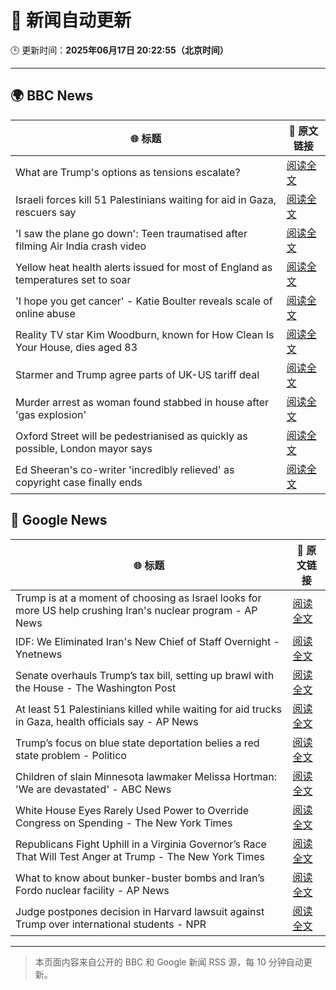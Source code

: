 # 🧠 新闻自动更新

🕒 更新时间：**2025年06月17日 20:22:55（北京时间）**

---

## 🌍 BBC News

| 🌐 标题 | 🔗 原文链接 |
|--------|-------------|
| What are Trump's options as tensions escalate? | [阅读全文](https://www.bbc.com/news/articles/cx23e4pzjg3o) |
| Israeli forces kill 51 Palestinians waiting for aid in Gaza, rescuers say | [阅读全文](https://www.bbc.com/news/articles/c74zj9kv2xjo) |
| 'I saw the plane go down': Teen traumatised after filming Air India crash video | [阅读全文](https://www.bbc.com/news/articles/c0l484l40gyo) |
| Yellow heat health alerts issued for most of England as temperatures set to soar | [阅读全文](https://www.bbc.com/news/articles/ce3n8kgdj50o) |
| 'I hope you get cancer' - Katie Boulter reveals scale of online abuse | [阅读全文](https://www.bbc.com/sport/tennis/articles/cj42rvdk2k4o) |
| Reality TV star Kim Woodburn, known for How Clean Is Your House, dies aged 83 | [阅读全文](https://www.bbc.com/news/articles/cd783228vvro) |
| Starmer and Trump agree parts of UK-US tariff deal | [阅读全文](https://www.bbc.com/news/articles/cy8gxp7dvepo) |
| Murder arrest as woman found stabbed in house after 'gas explosion' | [阅读全文](https://www.bbc.com/news/articles/c873ge528eno) |
| Oxford Street will be pedestrianised as quickly as possible, London mayor says | [阅读全文](https://www.bbc.com/news/articles/cy5e555g5qro) |
| Ed Sheeran's co-writer 'incredibly relieved' as copyright case finally ends | [阅读全文](https://www.bbc.com/news/articles/cgmw7zlvl4eo) |

## 📰 Google News

| 🌐 标题 | 🔗 原文链接 |
|--------|-------------|
| Trump is at a moment of choosing as Israel looks for more US help crushing Iran's nuclear program - AP News | [阅读全文](https://news.google.com/rss/articles/CBMikgFBVV95cUxNdnY0OUI3bkUwRFRvTVBIT1RmTUx4enFZby1SYTdyazl5SWtfUEJnYWFHemN6dmRnNXVSY3N2SUhueEdvSU5WbjZjX0NKay13ckRpc1g2aGt4WC1nancyaHBBVUllY0J5YXNlUXZEYTJfWVNiZ1NWeGRaeWRuNkJQa3NNdHNXbHM3bktQNjQxOWNCUQ?oc=5) |
| IDF: We Eliminated Iran's New Chief of Staff Overnight - Ynetnews | [阅读全文](https://news.google.com/rss/articles/CBMiVEFVX3lxTE1DM21TRXZqRjI2LXhkRDZaNHZ5N2ZKVjFmNE5JclliUHJYTmdzVlBkTW0zX0UwMDF4SkhDa3RLck1BZF9QalJCdnRiUFdKQzZUZEZMSA?oc=5) |
| Senate overhauls Trump’s tax bill, setting up brawl with the House - The Washington Post | [阅读全文](https://news.google.com/rss/articles/CBMipAFBVV95cUxNZmZ1OTZ5TVRnLWNwTlh2ZGxpYjl0QWxmc0JOcUo1SG9YVDdHbmRKdHhyeDdGZElVZmgyeTlINm0wSzh0SlBqdi1TRUsxZjdaRzA2a0JJZ1AtdEp0SmpsR0hEaGg2eHhxVHJiRm9KV3hwZ3RiZVNKVjJVUi02SmNqanFZU2RnWXNIOUxCYVdRc2xiT2JMR1d5emk5RGJqSWRXYmNMRA?oc=5) |
| At least 51 Palestinians killed while waiting for aid trucks in Gaza, health officials say - AP News | [阅读全文](https://news.google.com/rss/articles/CBMitAFBVV95cUxPMTRUd1M3RHcydU9sYnVlSkNmSHlrdWF1Y0hBMzljczVBMEt5bGI5Vy1yLWFQeG01VWxNUU5GTGlkR3ByOGhPRXNlR2Vxc0FPOWxxMHdidTUyMkI5RV9jTzFvQklGRXpFeWlEeVJGRC11bVJCTS1UUmFVR1FQUGJ3SGI1enVLUk1DQTY0Q3RoUTdmSG9BR0RiWEY2YjZIRGpGcjJkUWxKRGhkdldRRE82WUFHWUs?oc=5) |
| Trump’s focus on blue state deportation belies a red state problem - Politico | [阅读全文](https://news.google.com/rss/articles/CBMijAFBVV95cUxPbzZjUnNENmkzUk9fUUU2dWFJaTZpUHVWZ3dJS0RIbV9sczNSTmNRNmV1S3k4SUhpd09jUlBTVzJVd0VjRXBtbUhWX1lhWXhxWHhtT1ZlTDFFSFAwZEFZRVJCMURqcWFTT0VKWTF3M3Z6U3NHR21KcE5fODIyczNSb3NXWHNEdVBUTURsQw?oc=5) |
| Children of slain Minnesota lawmaker Melissa Hortman: 'We are devastated' - ABC News | [阅读全文](https://news.google.com/rss/articles/CBMiqAFBVV95cUxOQU9jMGZxZ2ZWbV9jOWlaS2RVYzNHQVpIYktXT05RcnNsTERWdG53U1BqdWM1Mi02c2h1ZUlJOE9YTlhYMnQ4cFFsQUc2RnhvSVIzeGV4WWZHUmZkR2ZOT1J5TVJHbzhWeW1fVzIzeWNDbGkxWGpRVWREaFdOa0VkY1V5MURQUkt2VDRQaVlnTV9SeXdfU2RKbzE4aGdsblBtTU9RX1Q4b3XSAa4BQVVfeXFMTTRTT2lKV2xFdkdGcVJSQ2tocGZRTmt5cEg3YU5HOWZzbGhjVFVBSU44MXdETGJQbFVLRE1XbUxBekk5VnhmZjB5ZG1fdjBNck9PdWxqWG9Db05SV3doVlBXczI5QlZheXU2RnlTbzF1aW9QaGotMEdMbTV3OWRlU0VsLVhfQ3N1MWNVdVdUcDRydE1xQl9Pck55OG1Lay16V2plZ3ZxNE1HZkYtWjln?oc=5) |
| White House Eyes Rarely Used Power to Override Congress on Spending - The New York Times | [阅读全文](https://news.google.com/rss/articles/CBMimAFBVV95cUxQLVNBcmw2cWg1Tm9jYmxWV1RGZGZjYXRwSkR3MWlmQVpFUUtmSnp0N0I4alpKQjU4ZUpkR3I2QUU5NDgxcXVIOHBObXFwU1p5YUlTY2FVUEJtdE4wQ1lNa0EtQzhNbEFwekRkZUkzNlNXUnBfbHNObjUxLW1WWWRKQjFncUl0azBKVDd4em0tZHZ4V2k4enp0NA?oc=5) |
| Republicans Fight Uphill in a Virginia Governor’s Race That Will Test Anger at Trump - The New York Times | [阅读全文](https://news.google.com/rss/articles/CBMiowFBVV95cUxPMTJNa1dDNXBQYndkS0J0ZURGWXNDdjRjMzJRUU9qb3QtT01WM3BRU1dTN2xCOXZRcFJycmxnd0lSNDVSYlo1TVVIbGV5ajU3RXhJcW5vZmwweGswa2s0WnVtLUphS3NPN3lYNkZURXc1UXhGc2h0V2JzbzItVUpUcGVLLUxNaVRYNVdfNEhfakFSVUVfN3hrOFV4NXFvc3d5NkxB?oc=5) |
| What to know about bunker-buster bombs and Iran’s Fordo nuclear facility - AP News | [阅读全文](https://news.google.com/rss/articles/CBMitAFBVV95cUxNV2xHWmVnMjVGMHRNcmZWdjE0REZFaXZXTEFsVnFnZXhPS2pKYUVvX05tTDNhZHZaV0tCRThfZXM3Y05vWDNfMmszWjJrSXlwQld2UXk4WFpfYmhBLWdLWTk5dFdNWnNBRldMczZ4WkozdGtaR2ZIUnRyeFpKZVk2N3dzNDNkMEIyY2JfczFNOWpMU09tdk1VMG5lY2RBTEZSWEdnbG1CQ3VqN0l1eEVWWmEtSGE?oc=5) |
| Judge postpones decision in Harvard lawsuit against Trump over international students - NPR | [阅读全文](https://news.google.com/rss/articles/CBMilgFBVV95cUxQVVBhVS1GN1NQVGpNSmszZEwxY1NLQXFoVFZ0cWlrenpuZ1Z6SDBYellJMTh5bGxXOUhBaXBzcEhVemVxYm56alpxS1AyUnpSbUlSRE80bTV6Rm9nR2syRGVwaDVDRS1qbm5nUFV3eFBRS0VaNnlwVmxhdHJIZ0tVcTZBUWt6Wno1MDctWVRxa1hrMnlscWc?oc=5) |

---
> 本页面内容来自公开的 BBC 和 Google 新闻 RSS 源，每 10 分钟自动更新。